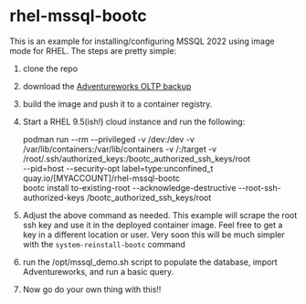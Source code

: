 # rhel-mssql-bootc


This is an example for installing/configuring MSSQL 2022 using image mode for RHEL. The steps are pretty simple:

1. clone the repo
2. download the [Adventureworks OLTP backup](https://github.com/Microsoft/sql-server-samples/releases/download/adventureworks/AdventureWorks2022.bak)
3. build the image and push it to a container registry.
4. Start a RHEL 9.5(ish!) cloud instance and run the following:

   podman run --rm --privileged -v /dev:/dev -v /var/lib/containers:/var/lib/containers -v /:/target -v /root/.ssh/authorized_keys:/bootc_authorized_ssh_keys/root \
            --pid=host --security-opt label=type:unconfined_t \
            quay.io/[MYACCOUNT]/rhel-mssql-bootc \
            bootc install to-existing-root --acknowledge-destructive --root-ssh-authorized-keys /bootc_authorized_ssh_keys/root

5. Adjust the above command as needed. This example will scrape the root ssh key and use it in the deployed container image. Feel free to get a key in a different location or user. Very soon this will be much simpler with the `system-reinstall-bootc` command
6. run the /opt/mssql_demo.sh script to populate the database, import Adventureworks, and run a basic query.
7. Now go do your own thing with this!!
